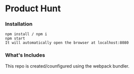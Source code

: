 # Product Hunt

### Installation
```
npm install / npm i
npm start
It will automatically open the browser at localhost:8080
```

### What's Includes
This repo is created/counfigured using the webpack bundler.
